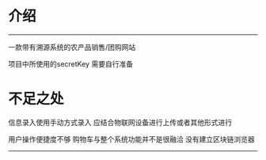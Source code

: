 # 介绍

---

一款带有溯源系统的农产品销售/团购网站

项目中所使用的secretKey 需要自行准备

# 不足之处
信息录入使用手动方式录入 应结合物联网设备进行上传或者其他形式进行

用户操作便捷度不够 购物车与整个系统功能并不是很融洽 没有建立区块链浏览器

---
